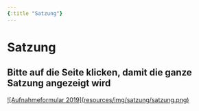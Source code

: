 ```yaml
---
{:title "Satzung"}
---
```


# Satzung
## Bitte auf die Seite klicken, damit die ganze Satzung angezeigt wird

<a href="resources/pdf/satzung.pdf">
![Aufnahmeformular 2019](resources/img/satzung/satzung.png)
</a>
